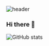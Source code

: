 ![header](https://capsule-render.vercel.app/api?type=waving&color=auto&height=300&section=header&text=HwangHarim&fontSize=90&animation=fadeIn&&descAlignY=51&descAlign=62)


### Hi there 👋

![GitHub stats](https://github-readme-stats.vercel.app/api?username=F-UMI&show_icons=true)  

